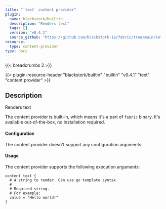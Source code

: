 ```yaml
---
title: "`text` content provider"
plugin:
  name: blackstork/builtin
  description: "Renders text"
  tags: []
  version: "v0.4.1"
  source_github: "https://github.com/blackstork-io/fabric/tree/main/internal/builtin/"
resource:
  type: content-provider
type: docs
---
```


{{< breadcrumbs 2 >}}

{{< plugin-resource-header "blackstork/builtin" "builtin" "v0.4.1" "text" "content provider" >}}

## Description
Renders text

The content provider is built-in, which means it's a part of `fabric` binary. It's available out-of-the-box, no installation required.


#### Configuration

The content provider doesn't support any configuration arguments.

#### Usage

The content provider supports the following execution arguments:

```hcl
content text {
  # A string to render. Can use go template syntax.
  #
  # Required string.
  # For example:
  value = "Hello world!"
}
```

